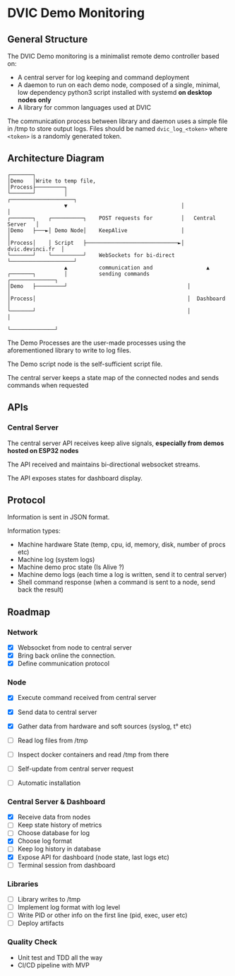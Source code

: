 # DVIC Demo Monitoring


## General Structure 

The DVIC Demo monitoring is a minimalist remote demo controller based on:

- A central server for log keeping and command deployment
- A daemon to run on each demo node, composed of a single, minimal, low dependency python3 script installed with systemd **on desktop nodes only**
- A library for common languages used at DVIC

The communication process between library and daemon uses a simple file in /tmp to store output logs.
Files should be named `dvic_log_<token>` where `<token>` is a randomly generated token.

## Architecture Diagram

```
┌───────┐
│Demo   │Write to temp file, 
│Process├─────────┐
└───────┘         │                                    ┌────────────────────┐
                  ▼                                    │                    │
┌───────┐    ┌──────────┐    POST requests for         │   Central Server   │
│Demo   ├───►│ Demo Node│    KeepAlive                 │                    │
│Process│    │ Script   ├─────────────────────────────►│   dvic.devinci.fr  │
└───────┘    └──────────┘    WebSockets for bi-direct  └────────────────────┘
                  ▲          communication and                 ▲
┌───────┐         │          sending commands            ┌──────────────┐
│Demo   ├─────────┘                                      │              │
│Process│                                                │  Dashboard   │
└───────┘                                                │              │
                                                         └──────────────┘
```


The Demo Processes are the user-made processes using the aforementioned library to write to log files.

The Demo script node is the self-sufficient script file.

The central server keeps a state map of the connected nodes and sends commands when requested


## APIs

### Central Server

The central server API receives keep alive signals, **especially from demos hosted on ESP32 nodes**

The API received and maintains bi-directional websocket streams.

The API exposes states for dashboard display.

## Protocol

Information is sent in JSON format.

Information types:
- Machine hardware State (temp, cpu, id, memory, disk, number of procs etc)
- Machine log (system logs)
- Machine demo proc state (Is Alive ?)
- Machine demo logs (each time a log is written, send it to central server)
- Shell command response (when a command is sent to a node, send back the result)


## Roadmap

### Network

- [x] Websocket from node to central server
- [x] Bring back online the connection.
- [x] Define communication protocol

### Node

- [x] Execute command received from central server
- [x] Send data to central server
- [x] Gather data from hardware and soft sources (syslog, t° etc)
- [ ] Read log files from /tmp
- [ ] Inspect docker containers and read /tmp from there

- [ ] Self-update from central server request
- [ ] Automatic installation

### Central Server & Dashboard

- [x] Receive data from nodes
- [ ] Keep state history of metrics
- [ ] Choose database for log
- [x] Choose log format
- [ ] Keep log history in database 
- [x] Expose API for dashboard (node state, last logs etc)
- [ ] Terminal session from dashboard

### Libraries

- [ ] Library writes to /tmp
- [ ] Implement log format with log level
- [ ] Write PID or other info on the first line (pid, exec, user etc)
- [ ] Deploy artifacts

### Quality Check

- Unit test and TDD all the way
- CI/CD pipeline with MVP